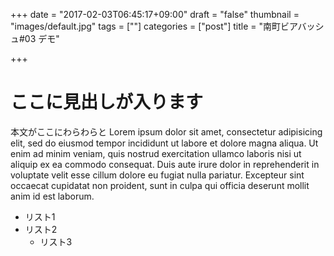 +++
date = "2017-02-03T06:45:17+09:00"
draft = "false"
thumbnail = "images/default.jpg"
tags = [""]
categories = ["post"]
title = "南町ビアバッシュ#03 デモ"

+++

# ここに見出しが入ります

本文がここにわらわらと Lorem ipsum dolor sit amet, consectetur adipisicing elit, sed do eiusmod tempor incididunt ut labore et dolore magna aliqua. Ut enim ad minim veniam, quis nostrud exercitation ullamco laboris nisi ut aliquip ex ea commodo consequat. Duis aute irure dolor in reprehenderit in voluptate velit esse cillum dolore eu fugiat nulla pariatur. Excepteur sint occaecat cupidatat non proident, sunt in culpa qui officia deserunt mollit anim id est laborum.

* リスト1
* リスト2
  * リスト3
